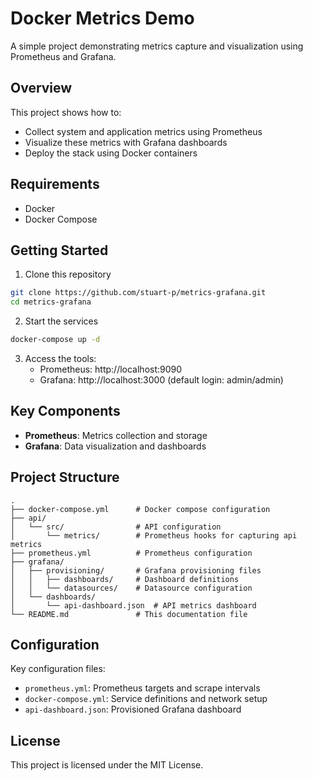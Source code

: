 # Docker Metrics Demo

A simple project demonstrating metrics capture and visualization using Prometheus and Grafana.

## Overview

This project shows how to:

- Collect system and application metrics using Prometheus
- Visualize these metrics with Grafana dashboards
- Deploy the stack using Docker containers

## Requirements

- Docker
- Docker Compose

## Getting Started

1. Clone this repository

```bash
git clone https://github.com/stuart-p/metrics-grafana.git
cd metrics-grafana
```

2. Start the services

```bash
docker-compose up -d
```

3. Access the tools:
   - Prometheus: http://localhost:9090
   - Grafana: http://localhost:3000 (default login: admin/admin)

## Key Components

- **Prometheus**: Metrics collection and storage
- **Grafana**: Data visualization and dashboards

## Project Structure

```
.
├── docker-compose.yml      # Docker compose configuration
├── api/
│   └── src/                # API configuration
│       └── metrics/        # Prometheus hooks for capturing api metrics
├── prometheus.yml          # Prometheus configuration
├── grafana/
│   ├── provisioning/       # Grafana provisioning files
│   │   ├── dashboards/     # Dashboard definitions
│   │   └── datasources/    # Datasource configuration
│   └── dashboards/
│       └── api-dashboard.json  # API metrics dashboard
└── README.md               # This documentation file
```

## Configuration

Key configuration files:

- `prometheus.yml`: Prometheus targets and scrape intervals
- `docker-compose.yml`: Service definitions and network setup
- `api-dashboard.json`: Provisioned Grafana dashboard

## License

This project is licensed under the MIT License.
